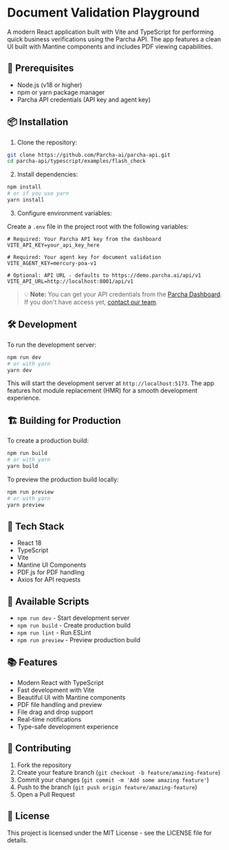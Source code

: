 # Document Validation Playground

A modern React application built with Vite and TypeScript for performing quick business verifications using the Parcha API. The app features a clean UI built with Mantine components and includes PDF viewing capabilities.

## 🚀 Prerequisites

- Node.js (v18 or higher)
- npm or yarn package manager
- Parcha API credentials (API key and agent key)

## 📦 Installation

1. Clone the repository:
```bash
git clone https://github.com/Parcha-ai/parcha-api.git
cd parcha-api/typescript/examples/flash_check
```

2. Install dependencies:
```bash
npm install
# or if you use yarn
yarn install
```

3. Configure environment variables:

Create a `.env` file in the project root with the following variables:
```env
# Required: Your Parcha API key from the dashboard
VITE_API_KEY=your_api_key_here

# Required: Your agent key for document validation
VITE_AGENT_KEY=mercury-poa-v1

# Optional: API URL - defaults to https://demo.parcha.ai/api/v1
VITE_API_URL=http://localhost:8001/api/v1
```

> 💡 **Note:** You can get your API credentials from the [Parcha Dashboard](https://demo.parcha.ai). If you don't have access yet, [contact our team](mailto:support@parcha.ai).

## 🛠️ Development

To run the development server:

```bash
npm run dev
# or with yarn
yarn dev
```

This will start the development server at `http://localhost:5173`. The app features hot module replacement (HMR) for a smooth development experience.

## 🏗️ Building for Production

To create a production build:

```bash
npm run build
# or with yarn
yarn build
```

To preview the production build locally:

```bash
npm run preview
# or with yarn
yarn preview
```

## 🧰 Tech Stack

- React 18
- TypeScript
- Vite
- Mantine UI Components
- PDF.js for PDF handling
- Axios for API requests

## 📝 Available Scripts

- `npm run dev` - Start development server
- `npm run build` - Create production build
- `npm run lint` - Run ESLint
- `npm run preview` - Preview production build

## 📚 Features

- Modern React with TypeScript
- Fast development with Vite
- Beautiful UI with Mantine components
- PDF file handling and preview
- File drag and drop support
- Real-time notifications
- Type-safe development experience

## 🤝 Contributing

1. Fork the repository
2. Create your feature branch (`git checkout -b feature/amazing-feature`)
3. Commit your changes (`git commit -m 'Add some amazing feature'`)
4. Push to the branch (`git push origin feature/amazing-feature`)
5. Open a Pull Request

## 📄 License

This project is licensed under the MIT License - see the LICENSE file for details. 